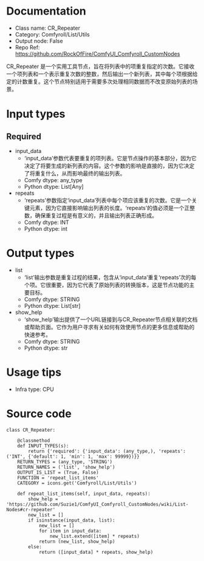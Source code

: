 # Documentation
- Class name: CR_Repeater
- Category: Comfyroll/List/Utils
- Output node: False
- Repo Ref: https://github.com/RockOfFire/ComfyUI_Comfyroll_CustomNodes

CR_Repeater 是一个实用工具节点，旨在将列表中的项重复指定的次数。它接收一个项列表和一个表示重复次数的整数，然后输出一个新列表，其中每个项根据给定的计数重复。这个节点特别适用于需要多次处理相同数据而不改变原始列表的场景。

# Input types
## Required
- input_data
    - ‘input_data’参数代表要重复的项列表。它是节点操作的基本部分，因为它决定了将要生成的新列表的内容。这个参数的影响是直接的，因为它决定了将重复什么，从而影响最终的输出列表。
    - Comfy dtype: any_type
    - Python dtype: List[Any]
- repeats
    - ‘repeats’参数指定‘input_data’列表中每个项应该重复的次数。它是一个关键元素，因为它直接影响输出列表的长度。‘repeats’的值必须是一个正整数，确保重复过程是有意义的，并且输出列表正确形成。
    - Comfy dtype: INT
    - Python dtype: int

# Output types
- list
    - ‘list’输出参数是重复过程的结果，包含从‘input_data’重复‘repeats’次的每个项。它很重要，因为它代表了原始列表的转换版本，这是节点功能的主要目标。
    - Comfy dtype: STRING
    - Python dtype: List[str]
- show_help
    - ‘show_help’输出提供了一个URL链接到与CR_Repeater节点相关联的文档或帮助页面。它作为用户寻求有关如何有效使用节点的更多信息或帮助的快速参考。
    - Comfy dtype: STRING
    - Python dtype: str

# Usage tips
- Infra type: CPU

# Source code
```
class CR_Repeater:

    @classmethod
    def INPUT_TYPES(s):
        return {'required': {'input_data': (any_type,), 'repeats': ('INT', {'default': 1, 'min': 1, 'max': 99999})}}
    RETURN_TYPES = (any_type, 'STRING')
    RETURN_NAMES = ('list', 'show_help')
    OUTPUT_IS_LIST = (True, False)
    FUNCTION = 'repeat_list_items'
    CATEGORY = icons.get('Comfyroll/List/Utils')

    def repeat_list_items(self, input_data, repeats):
        show_help = 'https://github.com/Suzie1/ComfyUI_Comfyroll_CustomNodes/wiki/List-Nodes#cr-repeater'
        new_list = []
        if isinstance(input_data, list):
            new_list = []
            for item in input_data:
                new_list.extend([item] * repeats)
            return (new_list, show_help)
        else:
            return ([input_data] * repeats, show_help)
```